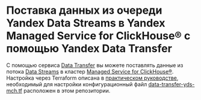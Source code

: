 # Поставка данных из очереди Yandex Data Streams в Yandex Managed Service for ClickHouse® с помощью Yandex Data Transfer

С помощью сервиса [Data Transfer](https://cloud.yandex.ru/docs/data-transfer) вы можете поставлять данные из потока [Data Streams](https://cloud.yandex.ru/docs/data-streams) в кластер [Managed Service for ClickHouse®](https://cloud.yandex.ru/docs/managed-clickhouse). Настройка через Terraform описана в [практическом руководстве](https://cloud.yandex.ru/docs/data-transfer/tutorials/yds-to-clickhouse), необходимый для настройки конфигурационный файл [data-transfer-yds-mch.tf](data-transfer-yds-mch.tf) расположен в этом репозитории.

